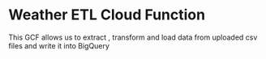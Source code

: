# Weather ETL Cloud Function
This GCF allows us to extract , transform and load data from uploaded csv files and write it into BigQuery